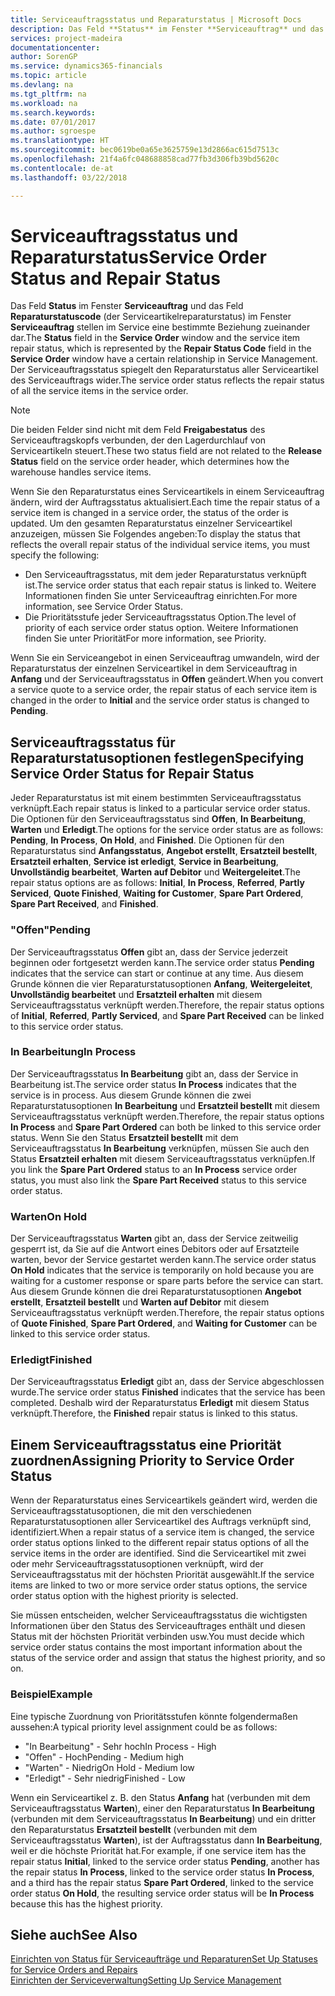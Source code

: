 ```yaml
---
title: Serviceauftragsstatus und Reparaturstatus | Microsoft Docs
description: Das Feld **Status** im Fenster **Serviceauftrag** und das Feld **Reparaturstatuscode** (der Serviceartikelreparaturstatus) im Fenster **Serviceauftrag** stellen im Service eine bestimmte Beziehung zueinander dar. Der Serviceauftragsstatus spiegelt den Reparaturstatus aller Serviceartikel des Serviceauftrags wider.
services: project-madeira
documentationcenter: 
author: SorenGP
ms.service: dynamics365-financials
ms.topic: article
ms.devlang: na
ms.tgt_pltfrm: na
ms.workload: na
ms.search.keywords: 
ms.date: 07/01/2017
ms.author: sgroespe
ms.translationtype: HT
ms.sourcegitcommit: bec0619be0a65e3625759e13d2866ac615d7513c
ms.openlocfilehash: 21f4a6fc048688858cad77fb3d306fb39bd5620c
ms.contentlocale: de-at
ms.lasthandoff: 03/22/2018

---
```

# <a name="service-order-status-and-repair-status"></a><span data-ttu-id="3d4a2-104">Serviceauftragsstatus und Reparaturstatus</span><span class="sxs-lookup"><span data-stu-id="3d4a2-104">Service Order Status and Repair Status</span></span>
<span data-ttu-id="3d4a2-105">Das Feld **Status** im Fenster **Serviceauftrag** und das Feld **Reparaturstatuscode** (der Serviceartikelreparaturstatus) im Fenster **Serviceauftrag** stellen im Service eine bestimmte Beziehung zueinander dar.</span><span class="sxs-lookup"><span data-stu-id="3d4a2-105">The **Status** field in the **Service Order** window and the service item repair status, which is represented by the **Repair Status Code** field in the **Service Order** window have a certain relationship in Service Management.</span></span> <span data-ttu-id="3d4a2-106">Der Serviceauftragsstatus spiegelt den Reparaturstatus aller Serviceartikel des Serviceauftrags wider.</span><span class="sxs-lookup"><span data-stu-id="3d4a2-106">The service order status reflects the repair status of all the service items in the service order.</span></span>  
  
> [!NOTE]  
>  <span data-ttu-id="3d4a2-107">Die beiden Felder sind nicht mit dem Feld **Freigabestatus** des Serviceauftragskopfs verbunden, der den Lagerdurchlauf von Serviceartikeln steuert.</span><span class="sxs-lookup"><span data-stu-id="3d4a2-107">These two status field are not related to the **Release Status** field on the service order header, which determines how the warehouse handles service items.</span></span>  
  
 <span data-ttu-id="3d4a2-108">Wenn Sie den Reparaturstatus eines Serviceartikels in einem Serviceauftrag ändern, wird der Auftragsstatus aktualisiert.</span><span class="sxs-lookup"><span data-stu-id="3d4a2-108">Each time the repair status of a service item is changed in a service order, the status of the order is updated.</span></span> <span data-ttu-id="3d4a2-109">Um den gesamten Reparaturstatus einzelner Serviceartikel anzuzeigen, müssen Sie Folgendes angeben:</span><span class="sxs-lookup"><span data-stu-id="3d4a2-109">To display the status that reflects the overall repair status of the individual service items, you must specify the following:</span></span>  
  
* <span data-ttu-id="3d4a2-110">Den Serviceauftragsstatus, mit dem jeder Reparaturstatus verknüpft ist.</span><span class="sxs-lookup"><span data-stu-id="3d4a2-110">The service order status that each repair status is linked to.</span></span> <span data-ttu-id="3d4a2-111">Weitere Informationen finden Sie unter Serviceauftrag einrichten.</span><span class="sxs-lookup"><span data-stu-id="3d4a2-111">For more information, see Service Order Status.</span></span>  
* <span data-ttu-id="3d4a2-112">Die Prioritätsstufe jeder Serviceauftragsstatus Option.</span><span class="sxs-lookup"><span data-stu-id="3d4a2-112">The level of priority of each service order status option.</span></span> <span data-ttu-id="3d4a2-113">Weitere Informationen finden Sie unter Priorität</span><span class="sxs-lookup"><span data-stu-id="3d4a2-113">For more information, see Priority.</span></span>  
  
 <span data-ttu-id="3d4a2-114">Wenn Sie ein Serviceangebot in einen Serviceauftrag umwandeln, wird der Reparaturstatus der einzelnen Serviceartikel in dem Serviceauftrag in **Anfang** und der Serviceauftragsstatus in **Offen** geändert.</span><span class="sxs-lookup"><span data-stu-id="3d4a2-114">When you convert a service quote to a service order, the repair status of each service item is changed in the order to **Initial** and the service order status is changed to **Pending**.</span></span>  
  
## <a name="specifying-service-order-status-for-repair-status"></a><span data-ttu-id="3d4a2-115">Serviceauftragsstatus für Reparaturstatusoptionen festlegen</span><span class="sxs-lookup"><span data-stu-id="3d4a2-115">Specifying Service Order Status for Repair Status</span></span>  
<span data-ttu-id="3d4a2-116">Jeder Reparaturstatus ist mit einem bestimmten Serviceauftragsstatus verknüpft.</span><span class="sxs-lookup"><span data-stu-id="3d4a2-116">Each repair status is linked to a particular service order status.</span></span> <span data-ttu-id="3d4a2-117">Die Optionen für den Serviceauftragsstatus sind **Offen**, **In Bearbeitung**, **Warten** und **Erledigt**.</span><span class="sxs-lookup"><span data-stu-id="3d4a2-117">The options for the service order status are as follows: **Pending**, **In Process**, **On Hold**, and **Finished**.</span></span> <span data-ttu-id="3d4a2-118">Die Optionen für den Reparaturstatus sind **Anfangsstatus**, **Angebot erstellt**, **Ersatzteil bestellt**, **Ersatzteil erhalten**, **Service ist erledigt**, **Service in Bearbeitung**, **Unvollständig bearbeitet**, **Warten auf Debitor** und **Weitergeleitet**.</span><span class="sxs-lookup"><span data-stu-id="3d4a2-118">The repair status options are as follows: **Initial**, **In Process**, **Referred**, **Partly Serviced**, **Quote Finished**, **Waiting for Customer**, **Spare Part Ordered**, **Spare Part Received**, and **Finished**.</span></span>  
  
### <a name="pending"></a><span data-ttu-id="3d4a2-119">"Offen"</span><span class="sxs-lookup"><span data-stu-id="3d4a2-119">Pending</span></span>  
<span data-ttu-id="3d4a2-120">Der Serviceauftragsstatus **Offen** gibt an, dass der Service jederzeit beginnen oder fortgesetzt werden kann.</span><span class="sxs-lookup"><span data-stu-id="3d4a2-120">The service order status **Pending** indicates that the service can start or continue at any time.</span></span> <span data-ttu-id="3d4a2-121">Aus diesem Grunde können die vier Reparaturstatusoptionen **Anfang**, **Weitergeleitet**, **Unvollständig bearbeitet** und **Ersatzteil erhalten** mit diesem Serviceauftragsstatus verknüpft werden.</span><span class="sxs-lookup"><span data-stu-id="3d4a2-121">Therefore, the repair status options of **Initial**, **Referred**, **Partly Serviced**, and **Spare Part Received** can be linked to this service order status.</span></span>  
  
### <a name="in-process"></a><span data-ttu-id="3d4a2-122">In Bearbeitung</span><span class="sxs-lookup"><span data-stu-id="3d4a2-122">In Process</span></span>  
<span data-ttu-id="3d4a2-123">Der Serviceauftragsstatus **In Bearbeitung** gibt an, dass der Service in Bearbeitung ist.</span><span class="sxs-lookup"><span data-stu-id="3d4a2-123">The service order status **In Process** indicates that the service is in process.</span></span> <span data-ttu-id="3d4a2-124">Aus diesem Grunde können die zwei Reparaturstatusoptionen **In Bearbeitung** und **Ersatzteil bestellt** mit diesem Serviceauftragsstatus verknüpft werden.</span><span class="sxs-lookup"><span data-stu-id="3d4a2-124">Therefore, the repair status options **In Process** and **Spare Part Ordered** can both be linked to this service order status.</span></span> <span data-ttu-id="3d4a2-125">Wenn Sie den Status **Ersatzteil bestellt** mit dem Serviceauftragsstatus **In Bearbeitung** verknüpfen, müssen Sie auch den Status **Ersatzteil erhalten** mit diesem Serviceauftragsstatus verknüpfen.</span><span class="sxs-lookup"><span data-stu-id="3d4a2-125">If you link the **Spare Part Ordered** status to an **In Process** service order status, you must also link the **Spare Part Received** status to this service order status.</span></span>  
  
### <a name="on-hold"></a><span data-ttu-id="3d4a2-126">Warten</span><span class="sxs-lookup"><span data-stu-id="3d4a2-126">On Hold</span></span>  
<span data-ttu-id="3d4a2-127">Der Serviceauftragsstatus **Warten** gibt an, dass der Service zeitweilig gesperrt ist, da Sie auf die Antwort eines Debitors oder auf Ersatzteile warten, bevor der Service gestartet werden kann.</span><span class="sxs-lookup"><span data-stu-id="3d4a2-127">The service order status **On Hold** indicates that the service is temporarily on hold because you are waiting for a customer response or spare parts before the service can start.</span></span> <span data-ttu-id="3d4a2-128">Aus diesem Grunde können die drei Reparaturstatusoptionen **Angebot erstellt**, **Ersatzteil bestellt** und **Warten auf Debitor** mit diesem Serviceauftragsstatus verknüpft werden.</span><span class="sxs-lookup"><span data-stu-id="3d4a2-128">Therefore, the repair status options of **Quote Finished**, **Spare Part Ordered**, and **Waiting for Customer** can be linked to this service order status.</span></span>  
  
### <a name="finished"></a><span data-ttu-id="3d4a2-129">Erledigt</span><span class="sxs-lookup"><span data-stu-id="3d4a2-129">Finished</span></span>  
<span data-ttu-id="3d4a2-130">Der Serviceauftragsstatus **Erledigt** gibt an, dass der Service abgeschlossen wurde.</span><span class="sxs-lookup"><span data-stu-id="3d4a2-130">The service order status **Finished** indicates that the service has been completed.</span></span> <span data-ttu-id="3d4a2-131">Deshalb wird der Reparaturstatus **Erledigt** mit diesem Status verknüpft.</span><span class="sxs-lookup"><span data-stu-id="3d4a2-131">Therefore, the **Finished** repair status is linked to this status.</span></span>  
  
## <a name="assigning-priority-to-service-order-status"></a><span data-ttu-id="3d4a2-132">Einem Serviceauftragsstatus eine Priorität zuordnen</span><span class="sxs-lookup"><span data-stu-id="3d4a2-132">Assigning Priority to Service Order Status</span></span>  
<span data-ttu-id="3d4a2-133">Wenn der Reparaturstatus eines Serviceartikels geändert wird, werden die Serviceauftragsstatusoptionen, die mit den verschiedenen Reparaturstatusoptionen aller Serviceartikel des Auftrags verknüpft sind, identifiziert.</span><span class="sxs-lookup"><span data-stu-id="3d4a2-133">When a repair status of a service item is changed, the service order status options linked to the different repair status options of all the service items in the order are identified.</span></span> <span data-ttu-id="3d4a2-134">Sind die Serviceartikel mit zwei oder mehr Serviceauftragsstatusoptionen verknüpft, wird der Serviceauftragsstatus mit der höchsten Priorität ausgewählt.</span><span class="sxs-lookup"><span data-stu-id="3d4a2-134">If the service items are linked to two or more service order status options, the service order status option with the highest priority is selected.</span></span>  
  
<span data-ttu-id="3d4a2-135">Sie müssen entscheiden, welcher Serviceauftragsstatus die wichtigsten Informationen über den Status des Serviceauftrages enthält und diesen Status mit der höchsten Priorität verbinden usw.</span><span class="sxs-lookup"><span data-stu-id="3d4a2-135">You must decide which service order status contains the most important information about the status of the service order and assign that status the highest priority, and so on.</span></span>  
  
### <a name="example"></a><span data-ttu-id="3d4a2-136">Beispiel</span><span class="sxs-lookup"><span data-stu-id="3d4a2-136">Example</span></span>  
<span data-ttu-id="3d4a2-137">Eine typische Zuordnung von Prioritätsstufen könnte folgendermaßen aussehen:</span><span class="sxs-lookup"><span data-stu-id="3d4a2-137">A typical priority level assignment could be as follows:</span></span>  
  
* <span data-ttu-id="3d4a2-138">"In Bearbeitung" - Sehr hoch</span><span class="sxs-lookup"><span data-stu-id="3d4a2-138">In Process - High</span></span>  
* <span data-ttu-id="3d4a2-139">"Offen" - Hoch</span><span class="sxs-lookup"><span data-stu-id="3d4a2-139">Pending - Medium high</span></span>  
* <span data-ttu-id="3d4a2-140">"Warten" - Niedrig</span><span class="sxs-lookup"><span data-stu-id="3d4a2-140">On Hold - Medium low</span></span>  
* <span data-ttu-id="3d4a2-141">"Erledigt" - Sehr niedrig</span><span class="sxs-lookup"><span data-stu-id="3d4a2-141">Finished - Low</span></span>  
  
<span data-ttu-id="3d4a2-142">Wenn ein Serviceartikel z. B. den Status **Anfang** hat (verbunden mit dem Serviceauftragsstatus **Warten**), einer den Reparaturstatus **In Bearbeitung** (verbunden mit dem Serviceauftragsstatus **In Bearbeitung**) und ein dritter den Reparaturstatus **Ersatzteil bestellt** (verbunden mit dem Serviceauftragsstatus **Warten**), ist der Auftragsstatus dann **In Bearbeitung**, weil er die höchste Priorität hat.</span><span class="sxs-lookup"><span data-stu-id="3d4a2-142">For example, if one service item has the repair status **Initial**, linked to the service order status **Pending**, another has the repair status **In Process**, linked to the service order status **In Process**, and a third has the repair status **Spare Part Ordered**, linked to the service order status **On Hold**, the resulting service order status will be **In Process** because this has the highest priority.</span></span>  
  
## <a name="see-also"></a><span data-ttu-id="3d4a2-143">Siehe auch</span><span class="sxs-lookup"><span data-stu-id="3d4a2-143">See Also</span></span>  
[<span data-ttu-id="3d4a2-144">Einrichten von Status für Serviceaufträge und Reparaturen</span><span class="sxs-lookup"><span data-stu-id="3d4a2-144">Set Up Statuses for Service Orders and Repairs</span></span>](service-order-repair-status.md)  
[<span data-ttu-id="3d4a2-145">Einrichten der Serviceverwaltung</span><span class="sxs-lookup"><span data-stu-id="3d4a2-145">Setting Up Service Management</span></span>](service-setup-service.md)  

